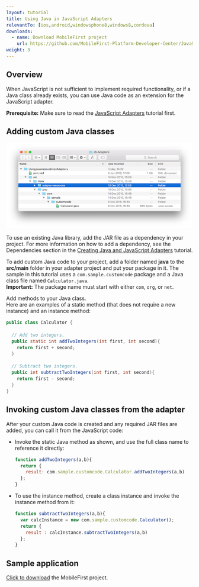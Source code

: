 ```yaml
---
layout: tutorial
title: Using Java in JavaScript Adapters
relevantTo: [ios,android,windowsphone8,windows8,cordova]
downloads:
  - name: Download MobileFirst project
    url: https://github.com/MobileFirst-Platform-Developer-Center/JavaScriptAdapters
weight: 3
---
```


## Overview

When JavaScript is not sufficient to implement required functionality, or if a Java class already exists, you can use Java code as an extension for the JavaScript adapter.

**Prerequisite:** Make sure to read the [JavaScript Adapters](../) tutorial first.

## Adding custom Java classes 
![UsingJavainJS](UsingJavainJS.png)

To use an existing Java library, add the JAR file as a dependency in your project. For more information on how to add a dependency, see the Dependencies section in the [Creating Java and JavaScript Adapters](../../#dependencies) tutorial.

To add custom Java code to your project, add a folder named **java** to the **src/main** folder in your adapter project and put your package in it. The sample in this tutorial uses a `com.sample.customcode` package and a Java class file named `Calculator.java`.   
**Important:** The package name must start with either `com`, `org`, or `net`.

Add methods to your Java class.  
Here are an examples of a static method (that does not require a new instance) and an instance method:

```java
public class Calculator {

  // Add two integers.
  public static int addTwoIntegers(int first, int second){
    return first + second;
  }

  // Subtract two integers.
  public int subtractTwoIntegers(int first, int second){
    return first - second;
  }
}
```

## Invoking custom Java classes from the adapter
After your custom Java code is created and any required JAR files are added, you can call it from the JavaScript code:

* Invoke the static Java method as shown, and use the full class name to reference it directly:

    ```js
    function addTwoIntegers(a,b){
      return {
        result: com.sample.customcode.Calculator.addTwoIntegers(a,b)
      };
    }
    ```
* To use the instance method, create a class instance and invoke the instance method from it:

    ```js
    function subtractTwoIntegers(a,b){
      var calcInstance = new com.sample.customcode.Calculator();   
      return {
        result : calcInstance.subtractTwoIntegers(a,b)
      };
    }
    ```

## Sample application
[Click to download](https://github.com/MobileFirst-Platform-Developer-Center/JavaScriptAdapters) the MobileFirst project.
